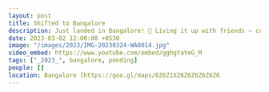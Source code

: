 ```yaml
---
layout: post
title: Shifted to Bangalore
description: Just landed in Bangalore! 🛬 Living it up with friends – cooking, working together at the same company, and having a blast! 🍲💼🎉 Bangalore vibes are treating us well! Though the place was off for us 🌆 #NewBeginnings
date: 2023-03-02 12:00:00 +0530
image: "/images/2023/IMG-20230324-WA0014.jpg"
video_embed: https://www.youtube.com/embed/gghgYaYeG_M
tags: ["_2023_", bangalore, pending]
people: []
location: Bangalore [https://goo.gl/maps/6Z6Z1XZ6Z6Z6Z6Z6Z6
---
```

